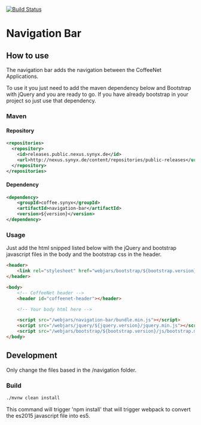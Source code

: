 [![Build Status](https://travis-ci.org/coffeenet/coffeenet-navigation-bar.svg?branch=master)](https://travis-ci.org/coffeenet/coffeenet-navigation-bar)

# Navigation Bar

## How to use

The navigation bar adds the navigation between the CoffeeNet Applications.

To use it you just need to add the maven dependency below and Bootstrap with jQuery and you are ready to go.
If you have already bootstrap in your project so just use that dependency.

### Maven

#### Repository

```xml
<repositories>
  <repository>
    <id>releases.public.nexus.synyx.de</id>
    <url>http://nexus.synyx.de/content/repositories/public-releases</url>
  </repository>
</repositories>
```

#### Dependency

```xml
<dependency>
    <groupId>coffee.synyx</groupId>
    <artifactId>navigation-bar</artifactId>
    <version>${version}</version>
</dependency>
```

### Usage

Just add the html snipped listed below with the jQuery and bootstrap
javascript files in the body and the bootstrap css in the header.

```html
<header>
    <link rel="stylesheet" href="webjars/bootstrap/${bootstrap.version}/css/bootstrap.min.css">
</header>

<body>
    <!-- CoffeeNet header -->
    <header id="coffeenet-header"></header>

    <!-- Your body html here -->

    <script src="/webjars/navigation-bar/bundle.min.js"></script>
    <script src="/webjars/jquery/${jquery.version}/jquery.min.js"></script>
    <script src="/webjars/bootstrap/${bootstrap.version}/js/bootstrap.min.js"></script>
</body>
```

## Development

Only change the files based in the /navigation folder.

### Build

```bash
./mvnw clean install
```

This command will trigger 'npm install' that will trigger webpack to convert the es2015 javascript file into es5.

